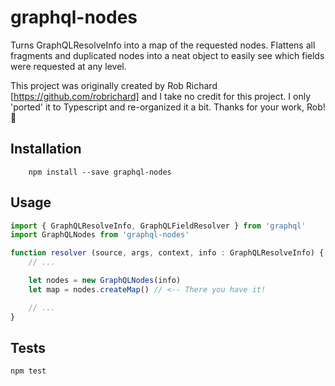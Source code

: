 # graphql-nodes
Turns GraphQLResolveInfo into a map of the requested nodes. Flattens all fragments and duplicated nodes into a neat object to easily see which fields were requested at any level.

This project was originally created by Rob Richard [https://github.com/robrichard] and I take no credit for this project. I only 'ported' it to Typescript and re-organized it a bit. Thanks for your work, Rob! :clap:

## Installation
```
    npm install --save graphql-nodes
```

## Usage

```typescript
import { GraphQLResolveInfo, GraphQLFieldResolver } from 'graphql'
import GraphQLNodes from 'graphql-nodes'

function resolver (source, args, context, info : GraphQLResolveInfo) {
    // ...

    let nodes = new GraphQLNodes(info)
    let map = nodes.createMap() // <-- There you have it!

    // ...
}
```

## Tests
```
npm test
```
